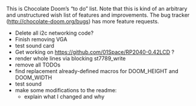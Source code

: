 This is Chocolate Doom’s “to do” list. Note that this is kind of an arbitrary
and unstructured wish list of features and improvements. The bug tracker
(http://chocolate-doom.org/bugs) has more feature requests.

* Delete all i2c networking code?
* Finish removing VGA
* test sound card
* Get working on https://github.com/01Space/RP2040-0.42LCD ?
* render whole lines via blocking st7789_write
* remove all TODOs
* find replacement already-defined macros for DOOM_HEIGHT and DOOM_WIDTH
* test sound
* make some modifications to the readme:
  * explain what I changed and why